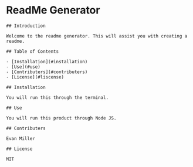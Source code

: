 # ReadMe Generator
    
    ## Introduction
    
    Welcome to the readme generator. This will assist you with creating a readme.
    
    ## Table of Contents
    
    - [Installation](#installation)
    - [Use](#use)
    - [Contributers](#contributers)
    - [License](#liscense)
    
    ## Installation
    
    You will run this through the terminal.
    
    ## Use
    
    You will run this product through Node JS.
    
    ## Contributers

    Evan Miller

    ## License

    MIT
    
